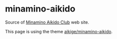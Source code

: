 # minamino-aikido

Source of [Minamino Aikido Club](https://minamino-aikido.github.io/) web site.

This page is using the theme [aikige/minamino-aikido](https://github.com/aikige/minamino-aikido).
